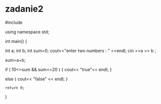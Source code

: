 # zadanie2
#include <iostream>

using namespace std;

int main()
{

   int a;
   int b;
   int sum=0;
   cout<<"enter two numbers : " <<endl;
   cin  >>a >> b ;

   sum=a+b;

if ( 10<=sum && sum<=20  )
{
    cout<< "true"<< endl;
}


else
{
    cout<< "false" << endl;
}

    return 0;
}
